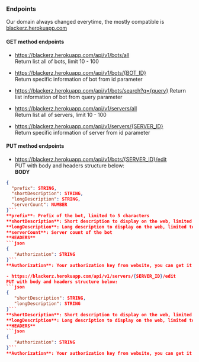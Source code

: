 ### Endpoints  
Our domain always changed everytime, the mostly compatible is [blackerz.herokuapp.com](https://blackerz.herokuapp.com)  

#### GET method endpoints<br>
- https://blackerz.herokuapp.com/api/v1/bots/all  
Return list all of bots, limit 10 - 100  

- https://blackerz.herokuapp.com/api/v1/bots/{BOT_ID}  
Return specific information of bot from id parameter  

- https://blackerz.herokuapp.com/api/v1/bots/search?q={query}
Return list information of bot from query parameter  

- https://blackerz.herokuapp.com/api/v1/servers/all  
Return list all of servers, limit 10 - 100  

- https://blackerz.herokuapp.com/api/v1/servers/{SERVER_ID}  
Return specific information of server from id parameter  

#### PUT method endpoints<br>
- https://blackerz.herokuapp.com/api/v1/bots/{SERVER_ID}/edit  
PUT with body and headers structure below:  
**BODY**  
```json
{  
  "prefix": STRING,  
  "shortDescription": STRING,  
  "longDescription": STRING,  
  "serverCount": NUMBER  
}```  
**prefix**: Prefix of the bot, limited to 5 characters  
**shortDescription**: Short description to display on the web, limited to 120 characters  
**longDescription**: Long description to display on the web, limited to 4000 characters  
**serverCount**: Server count of the bot    
**HEADERS**  
```json
{
   "Authorization": STRING
}```  
**Authorization**: Your authorization key from website, you can get it by visiting your profile  

- https://blackerz.herokuapp.com/api/v1/servers/{SERVER_ID}/edit  
PUT with body and headers structure below:  
```json
{
   "shortDescription": STRING,
   "longDescription": STRING
}```  
**shortDescription**: Short description to display on the web, limited to 120 characters  
**longDescription**: Long description to display on the web, limited to 4000 characters    
**HEADERS**  
```json
{
   "Authorization": STRING
}```  
**Authorization**: Your authorization key from website, you can get it by visiting your profile  
